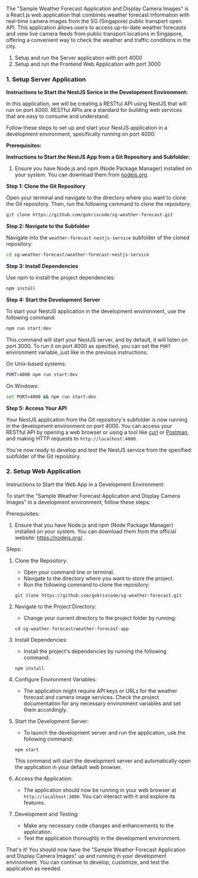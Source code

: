 The "Sample Weather Forecast Application and Display Camera Images" is a React.js web application that combines weather forecast information with real-time camera images from the SG (Singapore) public transport open API. This application allows users to access up-to-date weather forecasts and view live camera feeds from public transport locations in Singapore, offering a convenient way to check the weather and traffic conditions in the city.

1. Setup and run the Server application with port 4000
2. Setup and run the Frontend Web Application with port 3000

### 1. Setup Server Application

**Instructions to Start the NestJS Serice in the Development Environment:**

In this application, we will be creating a RESTful API using NestJS that will run on port 4000. RESTful APIs are a standard for building web services that are easy to consume and understand.

Follow these steps to set up and start your NestJS application in a development environment, specifically running on port 4000:

**Prerequisites:**

**Instructions to Start the NestJS App from a Git Repository and Subfolder:**

1. Ensure you have Node.js and npm (Node Package Manager) installed on your system. You can download them from [nodejs.org](https://nodejs.org/).

**Step 1: Clone the Git Repository**

Open your terminal and navigate to the directory where you want to clone the Git repository. Then, run the following command to clone the repository:

```bash
git clone https://github.com/gokriscode/sg-weather-forecast.git
```

**Step 2: Navigate to the Subfolder**

Navigate into the `weather-forecast-nestjs-service` subfolder of the cloned repository:

```bash
cd sg-weather-forecast/weather-forecast-nestjs-service
```

**Step 3: Install Dependencies**

Use npm to install the project dependencies:

```bash
npm install
```

**Step 4: Start the Development Server**

To start your NestJS application in the development environment, use the following command:

```bash
npm run start:dev
```

This command will start your NestJS server, and by default, it will listen on port 3000. To run it on port 4000 as specified, you can set the `PORT` environment variable, just like in the previous instructions:

On Unix-based systems:

```bash
PORT=4000 npm run start:dev
```

On Windows:

```bash
set PORT=4000 && npm run start:dev
```

**Step 5: Access Your API**

Your NestJS application from the Git repository's subfolder is now running in the development environment on port 4000. You can access your RESTful API by opening a web browser or using a tool like [curl](https://curl.se/) or [Postman](https://www.postman.com/), and making HTTP requests to `http://localhost:4000`.

You're now ready to develop and test the NestJS service from the specified subfolder of the Git repository. 

### 2. Setup Web Application

Instructions to Start the Web App in a Development Environment:

To start the "Sample Weather Forecast Application and Display Camera Images" in a development environment, follow these steps:

Prerequisites:
1. Ensure that you have Node.js and npm (Node Package Manager) installed on your system. You can download them from the official website: https://nodejs.org/.

Steps:

1. Clone the Repository:
   - Open your command line or terminal.
   - Navigate to the directory where you want to store the project.
   - Run the following command to clone the repository:

   ```
   git clone https://github.com/gokriscode/sg-weather-forecast.git
   ```


2. Navigate to the Project Directory:
   - Change your current directory to the project folder by running:

   ```
   cd sg-weather-forecast/weather-forecast-app
   ```

3. Install Dependencies:
   - Install the project's dependencies by running the following command:

   ```
   npm install
   ```

4. Configure Environment Variables:
   - The application might require API keys or URLs for the weather forecast and camera image services. Check the project documentation for any necessary environment variables and set them accordingly.

5. Start the Development Server:
   - To launch the development server and run the application, use the following command:

   ```
   npm start
   ```

   This command will start the development server and automatically open the application in your default web browser.

6. Access the Application:
   - The application should now be running in your web browser at `http://localhost:3000`. You can interact with it and explore its features.

7. Development and Testing:
   - Make any necessary code changes and enhancements to the application.
   - Test the application thoroughly in the development environment.

That's it! You should now have the "Sample Weather Forecast Application and Display Camera Images" up and running in your development environment. You can continue to develop, customize, and test the application as needed.